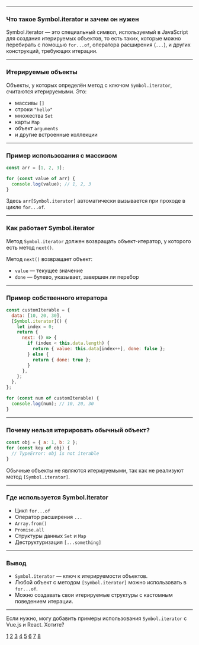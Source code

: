 
---

### Что такое Symbol.iterator и зачем он нужен

Symbol.iterator — это специальный символ, используемый в JavaScript для создания итерируемых объектов, то есть таких, которые можно перебирать с помощью `for...of`, оператора расширения (`...`), и других конструкций, требующих итерации.

---

### Итерируемые объекты

Объекты, у которых определён метод с ключом `Symbol.iterator`, считаются итерируемыми. Это:

- массивы `[]`
- строки `"hello"`
- множества `Set`
- карты `Map`
- объект `arguments`
- и другие встроенные коллекции

---

### Пример использования с массивом

```js
const arr = [1, 2, 3];

for (const value of arr) {
  console.log(value); // 1, 2, 3
}
```

Здесь `arr[Symbol.iterator]` автоматически вызывается при проходе в цикле `for...of`.

---

### Как работает Symbol.iterator

Метод `Symbol.iterator` должен возвращать объект-итератор, у которого есть метод `next()`.

Метод `next()` возвращает объект:

- `value` — текущее значение
- `done` — булево, указывает, завершен ли перебор

---

### Пример собственного итератора

```js
const customIterable = {
  data: [10, 20, 30],
  [Symbol.iterator]() {
    let index = 0;
    return {
      next: () => {
        if (index < this.data.length) {
          return { value: this.data[index++], done: false };
        } else {
          return { done: true };
        }
      },
    };
  },
};

for (const num of customIterable) {
  console.log(num); // 10, 20, 30
}
```

---

### Почему нельзя итерировать обычный объект?

```js
const obj = { a: 1, b: 2 };
for (const key of obj) {
  // TypeError: obj is not iterable
}
```

Обычные объекты не являются итерируемыми, так как не реализуют метод `[Symbol.iterator]`.

---

### Где используется Symbol.iterator

- Цикл `for...of`
- Оператор расширения `...`
- `Array.from()`
- `Promise.all`
- Структуры данных `Set` и `Map`
- Деструктуризация `[...something]`

---

### Вывод

- `Symbol.iterator` — ключ к итерируемости объектов.
- Любой объект с методом `[Symbol.iterator]` можно использовать в `for...of`.
- Можно создавать свои итерируемые структуры с кастомным поведением итерации.

---

Если нужно, могу добавить примеры использования `Symbol.iterator` с Vue.js и React. Хотите?

[1](https://developer.mozilla.org/ru/docs/Web/JavaScript/Reference/Global_Objects/Symbol/iterator)
[2](https://habr.com/ru/articles/481548/)
[3](https://learn.javascript.ru/iterator)
[4](https://doka.guide/js/iterator/)
[5](https://www.youtube.com/watch?v=CDpBHAwFsog)
[6](https://proglib.io/p/simple-js-concepts)
[7](https://purpleschool.ru/knowledge-base/article/iterator)
[8](https://developer.mozilla.org/ru/docs/Web/JavaScript/Guide/Iterators_and_generators)
